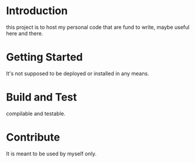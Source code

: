 # Introduction 
this project is to host my personal code that are fund to write, maybe useful here and there.

# Getting Started
It's not supposed to be deployed or installed in any means.

# Build and Test
compilable and testable.

# Contribute
It is meant to be used by myself only.

